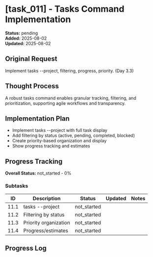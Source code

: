 # [task_011] - Tasks Command Implementation

**Status:** pending  
**Added:** 2025-08-02  
**Updated:** 2025-08-02

## Original Request
Implement tasks --project, filtering, progress, priority. (Day 3.3)

## Thought Process
A robust tasks command enables granular tracking, filtering, and prioritization, supporting agile workflows and transparency.

## Implementation Plan
- Implement tasks --project with full task display
- Add filtering by status (active, pending, completed, blocked)
- Create priority-based organization and display
- Show progress tracking and estimates

## Progress Tracking

**Overall Status:** not_started - 0%

### Subtasks
| ID | Description | Status | Updated | Notes |
|----|-------------|--------|---------|-------|
| 11.1 | tasks --project | not_started |  |  |
| 11.2 | Filtering by status | not_started |  |  |
| 11.3 | Priority organization | not_started |  |  |
| 11.4 | Progress/estimates | not_started |  |  |

## Progress Log

